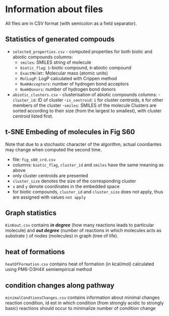 # Information about files
All files are in CSV format (with semicolon as a  field separator).

## Statistics of generated compouds

* `selected_properties.csv` - computed properties for both biotic and abiotic compounds
 columns:
    - `smiles`: SMILES string of molecule
    - `biotic_flag`: `1`-biotic compound, `0`-abiotic compound
    -  `ExactMolWt`: Molecular mass (atomic units)
    -  `MolLogP`: LogP calculated with Crippen method
    -  `NumHAcceptors`: number of hydrogen bond acceptors
    -  `NumHDonors`: number of hydrogen bond donors
* `abiotic_clusters.csv` - clusterisation of abiotic compounds 
 columns:
 -`cluster_id`: ID of cluster
 -`is_centroid`: `1` for cluster centroids, `0` for other members of the cluster
 -`smiles`: SMILES of the molecule
Clusters are sorted according to their size (from the largest to smallest), with cluster centroid listed first.

## t-SNE Embeding of molecules in Fig S60
Note that due to a stochastic character of the algorithm, actual coordiantes may change when computed the second time.
* file: `fig_s60_crd.csv`
* columns: `biotic_flag`, `cluster_id` and `smiles` have the same meaning as above
* only cluster centroids are presented
* `cluster_size` denotes the size of the corresponding cluster
* `x` and `y` denote coordinates in the embedded space
* for biotic compounds, `cluster_id` and `cluster_size` does not apply, thus are assigned with values `not apply`

## Graph statistics

`KinKout.csv`  contains ***in degree*** (how many reactions leads to particular molecule) and ***out degree*** (number of reactions in which molecules acts as substrate ) of nodes (molecules) in graph (tree of life).

## heat of formations

`heatOfFormation.csv` contains heat of formation (in kcal/mol) calculated using PM6-D3H4X semiempirical method

## condition changes along pathway

`minimalCondtionsChanges.csv` contains information about minimal changes reaction condition, id est in which condition (from strongly acidic to strongly basic) reactions 
should occur to minimalize number of condition change